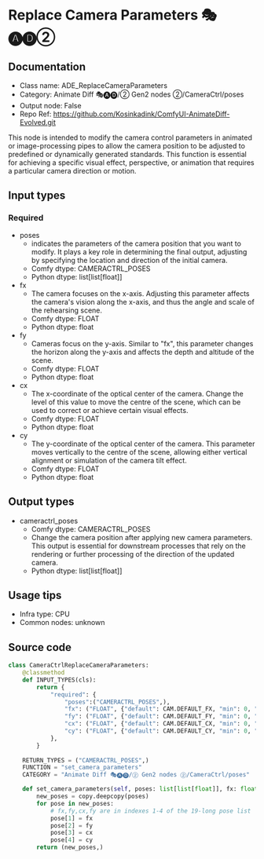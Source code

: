 # Replace Camera Parameters 🎭🅐🅓②
## Documentation
- Class name: ADE_ReplaceCameraParameters
- Category: Animate Diff 🎭🅐🅓/② Gen2 nodes ②/CameraCtrl/poses
- Output node: False
- Repo Ref: https://github.com/Kosinkadink/ComfyUI-AnimateDiff-Evolved.git

This node is intended to modify the camera control parameters in animated or image-processing pipes to allow the camera position to be adjusted to predefined or dynamically generated standards. This function is essential for achieving a specific visual effect, perspective, or animation that requires a particular camera direction or motion.

## Input types
### Required
- poses
    - indicates the parameters of the camera position that you want to modify. It plays a key role in determining the final output, adjusting by specifying the location and direction of the initial camera.
    - Comfy dtype: CAMERACTRL_POSES
    - Python dtype: list[list[float]]
- fx
    - The camera focuses on the x-axis. Adjusting this parameter affects the camera's vision along the x-axis, and thus the angle and scale of the rehearsing scene.
    - Comfy dtype: FLOAT
    - Python dtype: float
- fy
    - Cameras focus on the y-axis. Similar to "fx", this parameter changes the horizon along the y-axis and affects the depth and altitude of the scene.
    - Comfy dtype: FLOAT
    - Python dtype: float
- cx
    - The x-coordinate of the optical center of the camera. Change the level of this value to move the centre of the scene, which can be used to correct or achieve certain visual effects.
    - Comfy dtype: FLOAT
    - Python dtype: float
- cy
    - The y-coordinate of the optical center of the camera. This parameter moves vertically to the centre of the scene, allowing either vertical alignment or simulation of the camera tilt effect.
    - Comfy dtype: FLOAT
    - Python dtype: float

## Output types
- cameractrl_poses
    - Comfy dtype: CAMERACTRL_POSES
    - Change the camera position after applying new camera parameters. This output is essential for downstream processes that rely on the rendering or further processing of the direction of the updated camera.
    - Python dtype: list[list[float]]

## Usage tips
- Infra type: CPU
- Common nodes: unknown

## Source code
```python
class CameraCtrlReplaceCameraParameters:
    @classmethod
    def INPUT_TYPES(cls):
        return {
            "required": {
                "poses":("CAMERACTRL_POSES",),
                "fx": ("FLOAT", {"default": CAM.DEFAULT_FX, "min": 0, "max": 1, "step": 0.000000001}),
                "fy": ("FLOAT", {"default": CAM.DEFAULT_FY, "min": 0, "max": 1, "step": 0.000000001}),
                "cx": ("FLOAT", {"default": CAM.DEFAULT_CX, "min": 0, "max": 1, "step": 0.01}),
                "cy": ("FLOAT", {"default": CAM.DEFAULT_CY, "min": 0, "max": 1, "step": 0.01}),
            },
        }
    
    RETURN_TYPES = ("CAMERACTRL_POSES",)
    FUNCTION = "set_camera_parameters"
    CATEGORY = "Animate Diff 🎭🅐🅓/② Gen2 nodes ②/CameraCtrl/poses"

    def set_camera_parameters(self, poses: list[list[float]], fx: float, fy: float, cx: float, cy: float):
        new_poses = copy.deepcopy(poses)
        for pose in new_poses:
            # fx,fy,cx,fy are in indexes 1-4 of the 19-long pose list
            pose[1] = fx
            pose[2] = fy
            pose[3] = cx
            pose[4] = cy
        return (new_poses,)